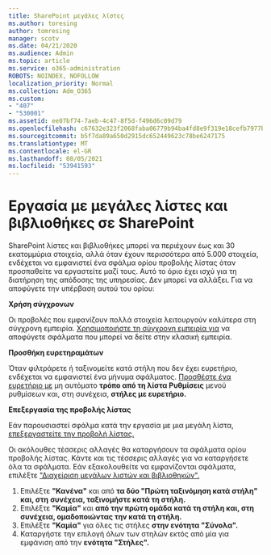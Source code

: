 ```yaml
---
title: SharePoint μεγάλες λίστες
ms.author: toresing
author: tomresing
manager: scotv
ms.date: 04/21/2020
ms.audience: Admin
ms.topic: article
ms.service: o365-administration
ROBOTS: NOINDEX, NOFOLLOW
localization_priority: Normal
ms.collection: Adm_O365
ms.custom:
- "407"
- "530001"
ms.assetid: ee07bf74-7aeb-4c47-8f5d-f496d6c09d79
ms.openlocfilehash: c67632e323f2068faba06779b94ba4fd8e9f319e18cefb7977bd3038ca770210
ms.sourcegitcommit: b5f7da89a650d2915dc652449623c78be6247175
ms.translationtype: MT
ms.contentlocale: el-GR
ms.lasthandoff: 08/05/2021
ms.locfileid: "53941593"
---
```

# <a name="work-with-large-lists-and-libraries-in-sharepoint"></a>Εργασία με μεγάλες λίστες και βιβλιοθήκες σε SharePoint

SharePoint λίστες και βιβλιοθήκες μπορεί να περιέχουν έως και 30 εκατομμύρια στοιχεία, αλλά όταν έχουν περισσότερα από 5.000 στοιχεία, ενδέχεται να εμφανιστεί ένα σφάλμα ορίου προβολής λίστας όταν προσπαθείτε να εργαστείτε μαζί τους. Αυτό το όριο έχει ισχύ για τη διατήρηση της απόδοσης της υπηρεσίας. Δεν μπορεί να αλλάξει. Για να αποφύγετε την υπέρβαση αυτού του ορίου:

**Χρήση σύγχρονων**

Οι προβολές που εμφανίζουν πολλά στοιχεία λειτουργούν καλύτερα στη σύγχρονη εμπειρία. [Χρησιμοποιήστε τη σύγχρονη εμπειρία για](https://support.office.com/article/66dac24b-4177-4775-bf50-3d267318caa9) να αποφύγετε σφάλματα που μπορεί να δείτε στην κλασική εμπειρία.

**Προσθήκη ευρετηραμάτων**

Όταν φιλτράρετε ή ταξινομείτε κατά στήλη που δεν έχει ευρετήριο, ενδέχεται να εμφανιστεί ένα μήνυμα σφάλματος. [Προσθέστε ένα ευρετήριο με](https://support.office.com/article/f3f00554-b7dc-44d1-a2ed-d477eac463b0) μη αυτόματο **τρόπο από τη λίστα Ρυθμίσεις** μενού ρυθμίσεων και, στη συνέχεια, **στήλες με ευρετήριο.**

**Επεξεργασία της προβολής λίστας**

Εάν παρουσιαστεί σφάλμα κατά την εργασία με μια μεγάλη λίστα, [επεξεργαστείτε την προβολή λίστας.](https://support.office.com/article/15916903-e79a-423f-b4e2-02d37e1ff372)

Οι ακόλουθες τέσσερις αλλαγές θα καταργήσουν τα σφάλματα ορίου προβολής λίστας. Κάντε και τις τέσσερις αλλαγές για να καταργήσετε όλα τα σφάλματα. Εάν εξακολουθείτε να εμφανίζονται σφάλματα, επιλέξτε ["Διαχείριση μεγάλων λιστών και βιβλιοθηκών".](https://support.office.com/article/B8588DAE-9387-48C2-9248-C24122F07C59)

1. Επιλέξτε **"Κανένα"** και από **τα δύο "Πρώτη ταξινόμηση κατά στήλη" και, στη** **συνέχεια, ταξινομήστε κατά τη στήλη.**
2. Επιλέξτε **"Καμία"** και **από την πρώτη ομάδα κατά τη στήλη και, στη** **συνέχεια, ομαδοποιώντας την κατά τη στήλη.**
3. Επιλέξτε **"Καμία"** για όλες τις στήλες **στην ενότητα "Σύνολα".**
4. Καταργήστε την επιλογή όλων των στηλών εκτός από μία για εμφάνιση από την **ενότητα "Στήλες".**

